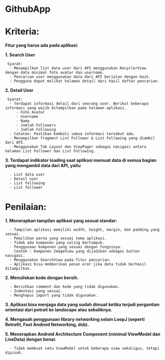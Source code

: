 # GithubApp

# Kriteria:
**Fitur yang harus ada pada aplikasi:**

  **1. Search User**
     
     Syarat:
      - Menampilkan list data user dari API menggunakan RecyclerView dengan data minimal foto avatar dan username.
      - Pencarian user menggunakan data dari API berjalan dengan baik.
      - Pengguna dapat melihat halaman detail dari hasil daftar pencarian.

  **2. Detail User**
     
     Syarat:
      - Terdapat informasi detail dari seorang user. Berikut beberapa informasi yang wajib ditampilkan pada halaman aplikasi. 
         - Foto Avatar
         - Username
         - Nama
         - Jumlah Followers
         - Jumlah Following
      - Catatan: Pastikan kembali semua informasi tersebut ada.
      - Menampilkan fragment List Follower & List Following yang diambil dari API.
      - Menggunakan Tab Layout dan ViewPager sebagai navigasi antara halaman List Follower dan List Following.

**3. Terdapat indikator loading saat aplikasi memuat data di semua bagian yang mengambil data dari API, yaitu**

      - List data user
      - Detail user
      - List following
      - List follower

# Penilaian:
**1. Menerapkan tampilan aplikasi yang sesuai standar:**

      - Tampilan aplikasi memiliki width, height, margin, dan padding yang sesuai.
      - Pemilihan warna yang sesuai tema aplikasi. 
      - Tidak ada komponen yang saling bertumpuk.
      - Penggunaan komponen yang sesuai dengan fungsinya.
        Contoh : Komponen ImageView yang dijadikan sebagai button navigasi.
      - Menggunakan SearchView pada fitur pencarian.
      - Aplikasi bisa memberikan pesan eror jika data tidak berhasil ditampilkan.

**2. Menuliskan kode dengan bersih.**

      - Bersihkan comment dan kode yang tidak digunakan.
      - Indentasi yang sesuai.
      - Menghapus import yang tidak digunakan.

**3. Aplikasi bisa menjaga data yang sudah dimuat ketika terjadi pergantian orientasi dari potrait ke landscape atau sebaliknya.**

**4. Mengasah penggunaan library networking selain LoopJ (seperti Retrofit, Fast Android Networking, dsb).**

**5. Menerapkan Android Architecture Component (minimal ViewModel dan LiveData) dengan benar.**

      - Tidak membuat satu ViewModel untuk beberapa view sekaligus, tetapi dipisah.

